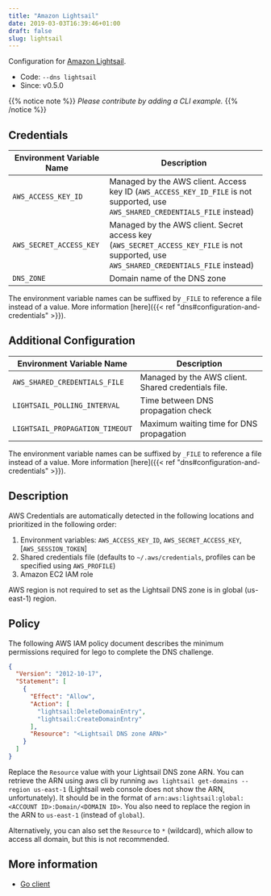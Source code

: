 ```yaml
---
title: "Amazon Lightsail"
date: 2019-03-03T16:39:46+01:00
draft: false
slug: lightsail
---
```


<!-- THIS DOCUMENTATION IS AUTO-GENERATED. PLEASE DO NOT EDIT. -->
<!-- providers/dns/lightsail/lightsail.toml -->
<!-- THIS DOCUMENTATION IS AUTO-GENERATED. PLEASE DO NOT EDIT. -->


Configuration for [Amazon Lightsail](https://aws.amazon.com/lightsail/).


<!--more-->

- Code: `--dns lightsail`
- Since: v0.5.0


{{% notice note %}}
_Please contribute by adding a CLI example._
{{% /notice %}}




## Credentials

| Environment Variable Name | Description |
|-----------------------|-------------|
| `AWS_ACCESS_KEY_ID` | Managed by the AWS client. Access key ID (`AWS_ACCESS_KEY_ID_FILE` is not supported, use `AWS_SHARED_CREDENTIALS_FILE` instead) |
| `AWS_SECRET_ACCESS_KEY` | Managed by the AWS client. Secret access key (`AWS_SECRET_ACCESS_KEY_FILE` is not supported, use `AWS_SHARED_CREDENTIALS_FILE` instead) |
| `DNS_ZONE` | Domain name of the DNS zone |

The environment variable names can be suffixed by `_FILE` to reference a file instead of a value.
More information [here]({{< ref "dns#configuration-and-credentials" >}}).


## Additional Configuration

| Environment Variable Name | Description |
|--------------------------------|-------------|
| `AWS_SHARED_CREDENTIALS_FILE` | Managed by the AWS client. Shared credentials file. |
| `LIGHTSAIL_POLLING_INTERVAL` | Time between DNS propagation check |
| `LIGHTSAIL_PROPAGATION_TIMEOUT` | Maximum waiting time for DNS propagation |

The environment variable names can be suffixed by `_FILE` to reference a file instead of a value.
More information [here]({{< ref "dns#configuration-and-credentials" >}}).

## Description

AWS Credentials are automatically detected in the following locations and prioritized in the following order:

1. Environment variables: `AWS_ACCESS_KEY_ID`, `AWS_SECRET_ACCESS_KEY`, [`AWS_SESSION_TOKEN`]
2. Shared credentials file (defaults to `~/.aws/credentials`, profiles can be specified using `AWS_PROFILE`)
3. Amazon EC2 IAM role

AWS region is not required to set as the Lightsail DNS zone is in global (us-east-1) region.

## Policy

The following AWS IAM policy document describes the minimum permissions required for lego to complete the DNS challenge.

```json
{
  "Version": "2012-10-17",
  "Statement": [
    {
      "Effect": "Allow",
      "Action": [
        "lightsail:DeleteDomainEntry",
        "lightsail:CreateDomainEntry"
      ],
      "Resource": "<Lightsail DNS zone ARN>"
    }
  ]
}
```

Replace the `Resource` value with your Lightsail DNS zone ARN.
You can retrieve the ARN using aws cli by running `aws lightsail get-domains --region us-east-1` (Lightsail web console does not show the ARN, unfortunately).
It should be in the format of `arn:aws:lightsail:global:<ACCOUNT ID>:Domain/<DOMAIN ID>`.
You also need to replace the region in the ARN to `us-east-1` (instead of `global`).

Alternatively, you can also set the `Resource` to `*` (wildcard), which allow to access all domain, but this is not recommended.



## More information


- [Go client](https://github.com/aws/aws-sdk-go/)

<!-- THIS DOCUMENTATION IS AUTO-GENERATED. PLEASE DO NOT EDIT. -->
<!-- providers/dns/lightsail/lightsail.toml -->
<!-- THIS DOCUMENTATION IS AUTO-GENERATED. PLEASE DO NOT EDIT. -->
